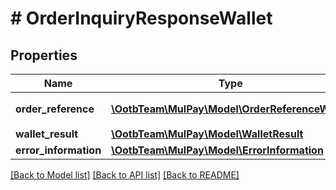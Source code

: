 # # OrderInquiryResponseWallet

## Properties

Name | Type | Description | Notes
------------ | ------------- | ------------- | -------------
**order_reference** | [**\OotbTeam\MulPay\Model\OrderReferenceWallet**](OrderReferenceWallet.md) | 取引参照情報 | [optional]
**wallet_result** | [**\OotbTeam\MulPay\Model\WalletResult**](WalletResult.md) |  | [optional]
**error_information** | [**\OotbTeam\MulPay\Model\ErrorInformation**](ErrorInformation.md) |  | [optional]

[[Back to Model list]](../../README.md#models) [[Back to API list]](../../README.md#endpoints) [[Back to README]](../../README.md)
